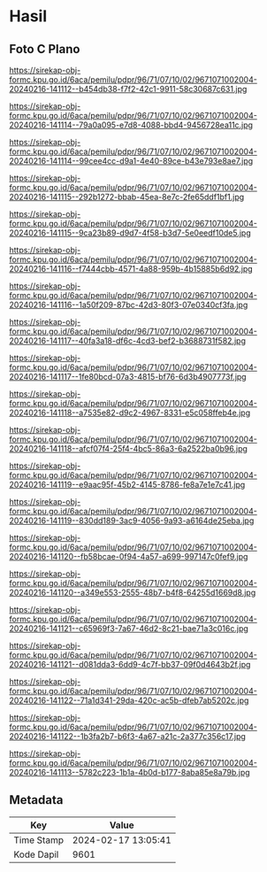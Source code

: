 # Hasil

## Foto C Plano

https://sirekap-obj-formc.kpu.go.id/6aca/pemilu/pdpr/96/71/07/10/02/9671071002004-20240216-141112--b454db38-f7f2-42c1-9911-58c30687c631.jpg

https://sirekap-obj-formc.kpu.go.id/6aca/pemilu/pdpr/96/71/07/10/02/9671071002004-20240216-141114--79a0a095-e7d8-4088-bbd4-9456728ea11c.jpg

https://sirekap-obj-formc.kpu.go.id/6aca/pemilu/pdpr/96/71/07/10/02/9671071002004-20240216-141114--99cee4cc-d9a1-4e40-89ce-b43e793e8ae7.jpg

https://sirekap-obj-formc.kpu.go.id/6aca/pemilu/pdpr/96/71/07/10/02/9671071002004-20240216-141115--292b1272-bbab-45ea-8e7c-2fe65ddf1bf1.jpg

https://sirekap-obj-formc.kpu.go.id/6aca/pemilu/pdpr/96/71/07/10/02/9671071002004-20240216-141115--9ca23b89-d9d7-4f58-b3d7-5e0eedf10de5.jpg

https://sirekap-obj-formc.kpu.go.id/6aca/pemilu/pdpr/96/71/07/10/02/9671071002004-20240216-141116--f7444cbb-4571-4a88-959b-4b15885b6d92.jpg

https://sirekap-obj-formc.kpu.go.id/6aca/pemilu/pdpr/96/71/07/10/02/9671071002004-20240216-141116--1a50f209-87bc-42d3-80f3-07e0340cf3fa.jpg

https://sirekap-obj-formc.kpu.go.id/6aca/pemilu/pdpr/96/71/07/10/02/9671071002004-20240216-141117--40fa3a18-df6c-4cd3-bef2-b3688731f582.jpg

https://sirekap-obj-formc.kpu.go.id/6aca/pemilu/pdpr/96/71/07/10/02/9671071002004-20240216-141117--1fe80bcd-07a3-4815-bf76-6d3b4907773f.jpg

https://sirekap-obj-formc.kpu.go.id/6aca/pemilu/pdpr/96/71/07/10/02/9671071002004-20240216-141118--a7535e82-d9c2-4967-8331-e5c058ffeb4e.jpg

https://sirekap-obj-formc.kpu.go.id/6aca/pemilu/pdpr/96/71/07/10/02/9671071002004-20240216-141118--afcf07f4-25f4-4bc5-86a3-6a2522ba0b96.jpg

https://sirekap-obj-formc.kpu.go.id/6aca/pemilu/pdpr/96/71/07/10/02/9671071002004-20240216-141119--e9aac95f-45b2-4145-8786-fe8a7e1e7c41.jpg

https://sirekap-obj-formc.kpu.go.id/6aca/pemilu/pdpr/96/71/07/10/02/9671071002004-20240216-141119--830dd189-3ac9-4056-9a93-a6164de25eba.jpg

https://sirekap-obj-formc.kpu.go.id/6aca/pemilu/pdpr/96/71/07/10/02/9671071002004-20240216-141120--fb58bcae-0f94-4a57-a699-997147c0fef9.jpg

https://sirekap-obj-formc.kpu.go.id/6aca/pemilu/pdpr/96/71/07/10/02/9671071002004-20240216-141120--a349e553-2555-48b7-b4f8-64255d1669d8.jpg

https://sirekap-obj-formc.kpu.go.id/6aca/pemilu/pdpr/96/71/07/10/02/9671071002004-20240216-141121--c65969f3-7a67-46d2-8c21-bae71a3c016c.jpg

https://sirekap-obj-formc.kpu.go.id/6aca/pemilu/pdpr/96/71/07/10/02/9671071002004-20240216-141121--d081dda3-6dd9-4c7f-bb37-09f0d4643b2f.jpg

https://sirekap-obj-formc.kpu.go.id/6aca/pemilu/pdpr/96/71/07/10/02/9671071002004-20240216-141122--71a1d341-29da-420c-ac5b-dfeb7ab5202c.jpg

https://sirekap-obj-formc.kpu.go.id/6aca/pemilu/pdpr/96/71/07/10/02/9671071002004-20240216-141122--1b3fa2b7-b6f3-4a67-a21c-2a377c356c17.jpg

https://sirekap-obj-formc.kpu.go.id/6aca/pemilu/pdpr/96/71/07/10/02/9671071002004-20240216-141113--5782c223-1b1a-4b0d-b177-8aba85e8a79b.jpg


## Metadata

| Key        | Value               |
| ---------- | ------------------- |
| Time Stamp | 2024-02-17 13:05:41 |
| Kode Dapil | 9601                |



